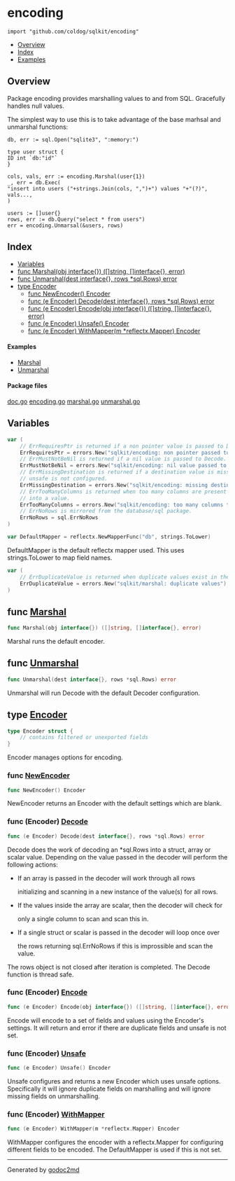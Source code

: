 

# encoding
`import "github.com/coldog/sqlkit/encoding"`

* [Overview](#pkg-overview)
* [Index](#pkg-index)
* [Examples](#pkg-examples)

## <a name="pkg-overview">Overview</a>
Package encoding provides marshalling values to and from SQL. Gracefully
handles null values.

The simplest way to use this is to take advantage of the base marhsal and
unmarshal functions:


	db, err := sql.Open("sqlite3", ":memory:")
	
	type user struct {
	ID int `db:"id"`
	}
	
	cols, vals, err := encoding.Marshal(user{1})
	_, err = db.Exec(
	"insert into users ("+strings.Join(cols, ",")+") values "+"(?)", vals...,
	)
	
	users := []user{}
	rows, err := db.Query("select * from users")
	err = encoding.Unmarsal(&users, rows)




## <a name="pkg-index">Index</a>
* [Variables](#pkg-variables)
* [func Marshal(obj interface{}) ([]string, []interface{}, error)](#Marshal)
* [func Unmarshal(dest interface{}, rows *sql.Rows) error](#Unmarshal)
* [type Encoder](#Encoder)
  * [func NewEncoder() Encoder](#NewEncoder)
  * [func (e Encoder) Decode(dest interface{}, rows *sql.Rows) error](#Encoder.Decode)
  * [func (e Encoder) Encode(obj interface{}) ([]string, []interface{}, error)](#Encoder.Encode)
  * [func (e Encoder) Unsafe() Encoder](#Encoder.Unsafe)
  * [func (e Encoder) WithMapper(m *reflectx.Mapper) Encoder](#Encoder.WithMapper)

#### <a name="pkg-examples">Examples</a>
* [Marshal](#example_Marshal)
* [Unmarshal](#example_Unmarshal)

#### <a name="pkg-files">Package files</a>
[doc.go](/src/github.com/coldog/sqlkit/encoding/doc.go) [encoding.go](/src/github.com/coldog/sqlkit/encoding/encoding.go) [marshal.go](/src/github.com/coldog/sqlkit/encoding/marshal.go) [unmarshal.go](/src/github.com/coldog/sqlkit/encoding/unmarshal.go) 



## <a name="pkg-variables">Variables</a>
``` go
var (
    // ErrRequiresPtr is returned if a non pointer value is passed to Decode.
    ErrRequiresPtr = errors.New("sqlkit/encoding: non pointer passed to Decode")
    // ErrMustNotBeNil is returned if a nil value is passed to Decode.
    ErrMustNotBeNil = errors.New("sqlkit/encoding: nil value passed to Decode")
    // ErrMissingDestination is returned if a destination value is missing and
    // unsafe is not configured.
    ErrMissingDestination = errors.New("sqlkit/encoding: missing destination")
    // ErrTooManyColumns is returned when too many columns are present to scan
    // into a value.
    ErrTooManyColumns = errors.New("sqlkit/encoding: too many columns to scan")
    // ErrNoRows is mirrored from the database/sql package.
    ErrNoRows = sql.ErrNoRows
)
```
``` go
var DefaultMapper = reflectx.NewMapperFunc("db", strings.ToLower)
```
DefaultMapper is the default reflectx mapper used. This uses strings.ToLower
to map field names.

``` go
var (
    // ErrDuplicateValue is returned when duplicate values exist in the struct.
    ErrDuplicateValue = errors.New("sqlkit/marshal: duplicate values")
)
```


## <a name="Marshal">func</a> [Marshal](/src/target/marshal.go?s=1104:1166#L52)
``` go
func Marshal(obj interface{}) ([]string, []interface{}, error)
```
Marshal runs the default encoder.



## <a name="Unmarshal">func</a> [Unmarshal](/src/target/unmarshal.go?s=2825:2879#L94)
``` go
func Unmarshal(dest interface{}, rows *sql.Rows) error
```
Unmarshal will run Decode with the default Decoder configuration.




## <a name="Encoder">type</a> [Encoder](/src/target/encoding.go?s=226:287#L9)
``` go
type Encoder struct {
    // contains filtered or unexported fields
}
```
Encoder manages options for encoding.







### <a name="NewEncoder">func</a> [NewEncoder](/src/target/encoding.go?s=137:162#L6)
``` go
func NewEncoder() Encoder
```
NewEncoder returns an Encoder with the default settings which are blank.





### <a name="Encoder.Decode">func</a> (Encoder) [Decode](/src/target/unmarshal.go?s=3644:3707#L111)
``` go
func (e Encoder) Decode(dest interface{}, rows *sql.Rows) error
```
Decode does the work of decoding an *sql.Rows into a struct, array or scalar
value. Depending on the value passed in the decoder will perform the
following actions:

* If an array is passed in the decoder will work through all rows


	initializing and scanning in a new instance of the value(s) for all rows.

* If the values inside the array are scalar, then the decoder will check for


	only a single column to scan and scan this in.

* If a single struct or scalar is passed in the decoder will loop once over


	the rows returning sql.ErrNoRows if this is improssible and scan the value.

The rows object is not closed after iteration is completed. The Decode
function is thread safe.




### <a name="Encoder.Encode">func</a> (Encoder) [Encode](/src/target/marshal.go?s=371:444#L16)
``` go
func (e Encoder) Encode(obj interface{}) ([]string, []interface{}, error)
```
Encode will encode to a set of fields and values using the Encoder's
settings. It will return and error if there are duplicate fields and unsafe
is not set.




### <a name="Encoder.Unsafe">func</a> (Encoder) [Unsafe](/src/target/encoding.go?s=478:511#L17)
``` go
func (e Encoder) Unsafe() Encoder
```
Unsafe configures and returns a new Encoder which uses unsafe options.
Specifically it will ignore duplicate fields on marshalling and will ignore
missing fields on unmarshalling.




### <a name="Encoder.WithMapper">func</a> (Encoder) [WithMapper](/src/target/encoding.go?s=701:756#L24)
``` go
func (e Encoder) WithMapper(m *reflectx.Mapper) Encoder
```
WithMapper configures the encoder with a reflectx.Mapper for configuring
different fields to be encoded. The DefaultMapper is used if this is not set.








- - -
Generated by [godoc2md](http://godoc.org/github.com/davecheney/godoc2md)
